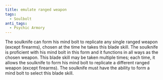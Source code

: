 ```yaml
---
title: emulate ranged weapon
tags:
  - Soulbolt
anti_tags:
  - Psychic Armory
---
```


The soulknife can form his mind bolt to replicate any single ranged weapon (except firearms), chosen at the time he takes this blade skill. The soulknife is proficient with his mind bolt in this form and it functions in all ways as the chosen weapon. This blade skill may be taken multiple times; each time, it allows the soulknife to form his mind bolt to replicate a different ranged weapon (except firearms). The soulknife must have the ability to form a mind bolt to select this blade skill.

